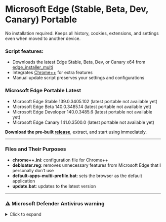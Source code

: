 ﻿# Microsoft Edge (Stable, Beta, Dev, Canary) Portable

No installation required. Keeps all history, cookies, extensions, and settings even when moved to another device.

### Script features:
 
* Downloads the latest Edge Stable, Beta, Dev, or Canary x64 from [edge_installer_multi](https://github.com/bibicadotnet/edge_installer_multi/releases)
* Integrates [Chrome++](https://github.com/Bush2021/chrome_plus) for extra features
* Manual update script preserves your settings and configurations
### Microsoft Edge Portable Latest
- Microsoft Edge Stable 139.0.3405.102 (latest portable not available yet)
- Microsoft Edge Beta 140.0.3485.14 (latest portable not available yet)
- Microsoft Edge Developer 140.0.3485.6 (latest portable not available yet)
- Microsoft Edge Canary 141.0.3500.0 (latest portable not available yet)

**Download the pre-built [release](https://github.com/bibicadotnet/microsoft-edge-multi-portable/releases)**, extract, and start using immediately.

---

### Files and Their Purposes

* **chrome++.ini**: configuration file for Chrome++
* **debloater.reg**: removes unnecessary features from Microsoft Edge that I personally don’t use
* **default-apps-multi-profile.bat**: sets the browser as the default application
* **update.bat**: updates to the latest version

---

### ⚠ Microsoft Defender Antivirus warning

<details>
  <summary>Click to expand</summary>

  Due to the way Microsoft Edge is bypassed to run as a portable app, Microsoft Defender Antivirus may falsely flag it as a trojan.  

  If this happens, allow/whitelist the file and wait for Microsoft Defender’s definitions to update and remove the false positive.  

  <img src="https://img.bibica.net/R09ou3pG.png" alt="R09ou3pG">
</details>




